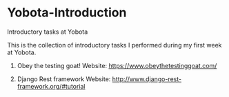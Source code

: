 # Yobota-Introduction
Introductory tasks at Yobota

This is the collection of introductory tasks I performed during my first week at Yobota.

1. Obey the testing goat!
Website: https://www.obeythetestinggoat.com/

2. Django Rest framework
Website: http://www.django-rest-framework.org/#tutorial
